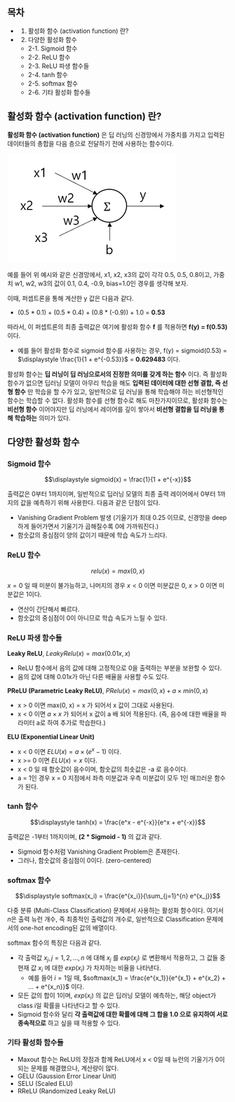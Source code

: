 ## 목차
* 1. 활성화 함수 (activation function) 란?
* 2. 다양한 활성화 함수
  * 2-1. Sigmoid 함수
  * 2-2. ReLU 함수
  * 2-3. ReLU 파생 함수들
  * 2-4. tanh 함수
  * 2-5. softmax 함수
  * 2-6. 기타 활성화 함수들

## 활성화 함수 (activation function) 란?
**활성화 함수 (activation function)** 은 딥 러닝의 신경망에서 가중치를 가지고 입력된 데이터들의 총합을 다음 층으로 전달하기 전에 사용하는 함수이다.

![퍼셉트론](./images/퍼셉트론_1.PNG)

예를 들어 위 예시와 같은 신경망에서, x1, x2, x3의 값이 각각 0.5, 0.5, 0.8이고, 가중치 w1, w2, w3의 값이 0.1, 0.4, -0.9, bias=1.0인 경우를 생각해 보자.

이때, 퍼셉트론을 통해 계산한 y 값은 다음과 같다.
* (0.5 * 0.1) + (0.5 * 0.4) + (0.8 * (-0.9)) + 1.0 = **0.53**

따라서, 이 퍼셉트론의 최종 출력값은 여기에 활성화 함수 **f** 를 적용하면 **f(y) = f(0.53)** 이다.
* 예를 들어 활성화 함수로 sigmoid 함수를 사용하는 경우, f(y) = sigmoid(0.53) = $\displaystyle \frac{1}{1 + e^{-0.53}}$ = **0.629483** 이다.

활성화 함수는 **딥 러닝이 딥 러닝으로서의 진정한 의미를 갖게 하는 함수** 이다. 즉 활성화 함수가 없으면 딥러닝 모델이 아무리 학습을 해도 **입력된 데이터에 대한 선형 결합, 즉 선형 함수** 만 학습을 할 수가 있고, 일반적으로 딥 러닝을 통해 학습해야 하는 비선형적인 함수는 학습할 수 없다. 활성화 함수를 선형 함수로 해도 마찬가지이므로, 활성화 함수는 **비선형 함수** 이어야지만 딥 러닝에서 레이어를 깊이 쌓아서 **비선형 결합을 딥 러닝을 통해 학습하는** 의미가 있다.

## 다양한 활성화 함수

### Sigmoid 함수
$$\displaystyle sigmoid(x) = \frac{1}{1 + e^{-x}}$$

출력값은 0부터 1까지이며, 일반적으로 딥러닝 모델의 최종 출력 레이어에서 0부터 1까지의 값을 예측하기 위해 사용한다. 다음과 같은 단점이 있다.
* Vanishing Gradient Problem 발생 (기울기가 최대 0.25 이므로, 신경망을 deep 하게 들어가면서 기울기가 곱해질수록 0에 가까워진다.)
* 함숫값의 중심점이 양의 값이기 때문에 학습 속도가 느리다.

### ReLU 함수
$$relu(x) = max(0, x)$$

$x = 0$ 일 때 미분이 불가능하고, 나머지의 경우 $x < 0$ 이면 미분값은 0, $x > 0$ 이면 미분값은 1이다.
* 연산이 간단해서 빠르다.
* 함숫값의 중심점이 0이 아니므로 학습 속도가 느릴 수 있다.

### ReLU 파생 함수들
**Leaky ReLU**, $LeakyRelu(x) = max(0.01x, x)$
* ReLU 함수에서 음의 값에 대해 고정적으로 0을 출력하는 부분을 보완할 수 있다.
* 음의 값에 대해 0.01x가 아닌 다른 배율을 사용할 수도 있다.

**PReLU (Parametric Leaky ReLU)**, $PRelu(x) = max(0, x) + a \times min(0, x)$
* x > 0 이면 max(0, x) = x 가 되어서 x 값이 그대로 사용된다.
* x < 0 이면 $a \times x$ 가 되어서 x 값이 a 배 되어 적용된다. (즉, 음수에 대한 배율을 파라미터 a로 하여 추가로 학습한다.)

**ELU (Exponential Linear Unit)**
* x < 0 이면 $ELU(x) = a \times (e^x - 1)$ 이다.
* x >= 0 이면 $ELU(x) = x$ 이다.
* x < 0 일 때 함숫값이 음수이며, 함숫값의 최솟값은 -a 로 음수이다.
* a = 1인 경우 x = 0 지점에서 좌측 미분값과 우측 미분값이 모두 1인 매끄러운 함수가 된다.

### tanh 함수
$$\displaystyle tanh(x) = \frac{e^x - e^{-x}}{e^x + e^{-x}}$$

출력값은 -1부터 1까지이며, **(2 * Sigmoid - 1)** 의 값과 같다.
* Sigmoid 함수처럼 Vanishing Gradient Problem은 존재한다.
* 그러나, 함숫값의 중심점이 0이다. (zero-centered)

### softmax 함수
$$\displaystyle softmax(x_i) = \frac{e^{x_i}}{\sum_{j=1}^{n} e^{x_j}}$$

다중 분류 (Multi-Class Classification) 문제에서 사용하는 활성화 함수이다. 여기서 $n$은 출력 뉴런 개수, 즉 최종적인 출력값의 개수로, 일반적으로 Classification 문제에서의 one-hot encoding된 값의 배열이다.

softmax 함수의 특징은 다음과 같다.
* 각 출력값 $x_j, j=1,2,...,n$ 에 대해 $x_j$ 를 $exp(x_j)$ 로 변환해서 적용하고, 그 값들 중 현재 값 $x_i$ 에 대한 $exp(x_i)$ 가 차지하는 비율을 나타낸다.
  * 예를 들어 $i = 1$일 때, $softmax(x_1) = \frac{e^{x_1}}{e^{x_1} + e^{x_2} + ... + e^{x_n}}$ 이다.
* 모든 값의 합이 1이며, $exp(x_i)$ 의 값은 딥러닝 모델이 예측하는, 해당 object가 class i일 확률을 나타낸다고 할 수 있다.
* Sigmoid 함수와 달리 **각 출력값에 대한 확률에 대해 그 합을 1.0 으로 유지하여 서로 종속적으로** 하고 싶을 때 적용할 수 있다.

### 기타 활성화 함수들
* Maxout 함수는 ReLU의 장점과 함께 ReLU에서 x < 0일 때 뉴런의 기울기가 0이 되는 문제를 해결했으나, 계산량이 많다.
* GELU (Gaussion Error Linear Unit)
* SELU (Scaled ELU)
* RReLU (Randomized Leaky ReLU)